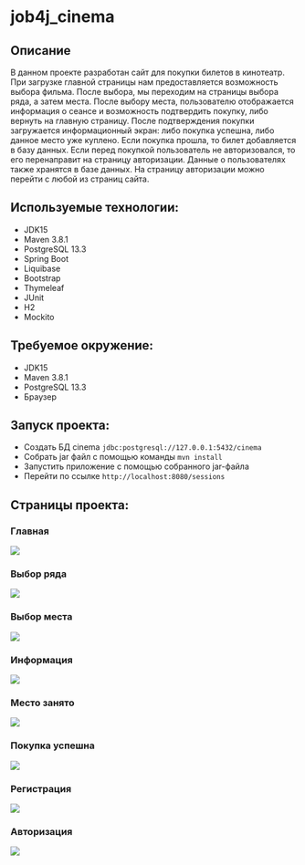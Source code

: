 job4j_cinema
===========

## Описание 
В данном проекте разработан сайт для покупки билетов в кинотеатр. При загрузке главной страницы нам предоставляется
возможность выбора фильма. После выбора, мы переходим на страницы выбора ряда, а затем места. После выбору места, пользователю
отображается информация о сеансе и возможность подтвердить покупку, либо вернуть на главную страницу. После подтверждения
покупки загружается информационный экран: либо покупка успешна, либо данное место уже куплено. Если покупка прошла, то билет
добавляется в базу данных. Если перед покупкой пользователь не авторизовался, то его перенаправит на страницу авторизации.
Данные о пользователях также хранятся в базе данных. На страницу авторизации можно перейти с любой из страниц сайта.

## Используемые технологии:
- JDK15
- Maven 3.8.1
- PostgreSQL 13.3
- Spring Boot
- Liquibase
- Bootstrap
- Thymeleaf
- JUnit
- H2
- Mockito

## Требуемое окружение:
- JDK15
- Maven 3.8.1
- PostgreSQL 13.3
- Браузер

## Запуск проекта:
- Создать БД cinema
```jdbc:postgresql://127.0.0.1:5432/cinema```
- Собрать jar файл с помощью команды
```mvn install```
- Запустить приложение c помощью собранного jar-файла
- Перейти по ссылке
```http://localhost:8080/sessions```

## Страницы проекта:

### Главная
![](pages/Main.png)

### Выбор ряда
![](pages/Row.png)

### Выбор места
![](pages/Seat.png)

### Информация
![](pages/Info.png)

### Место занято
![](pages/Occupied.png)

### Покупка успешна
![](pages/Success.png)

### Регистрация
![](pages/Registration.png)

### Авторизация
![](pages/Autorization.png)